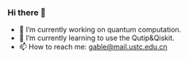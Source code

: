 ### Hi there 👋
- 🔭 I’m currently working on quantum computation.
- 🌱 I’m currently learning to use the Qutip&Qiskit.
- 📫 How to reach me: gable@mail.ustc.edu.cn
<!--
**zbgable/zbgable** is a ✨ _special_ ✨ repository because its `README.md` (this file) appears on your GitHub profile.

Here are some ideas to get you started:

- 🔭 I’m currently working on ...
- 🌱 I’m currently learning ...
- 👯 I’m looking to collaborate on ...
- 🤔 I’m looking for help with ...
- 💬 Ask me about ...
- 📫 How to reach me: ...
- 😄 Pronouns: ...
- ⚡ Fun fact: ...
-->

